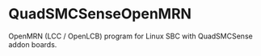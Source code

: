 # QuadSMCSenseOpenMRN

OpenMRN (LCC / OpenLCB) program for Linux SBC with QuadSMCSense addon boards.
